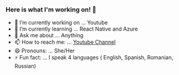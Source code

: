 ### Here is what I'm working on! 👋

- 🔭 I’m currently working on ... Youtube
- 🌱 I’m currently learning ... React Native and Azure
- 💬 Ask me about ... Anything
- 📫 How to reach me: ... [Youtube Channel](https://www.youtube.com/channel/UCD6bHzIZCJJcJD6QHGUIyrw)
- 😄 Pronouns: ... She/Her
- ⚡ Fun fact: ... I speak 4 languages ( English, Spanish, Romanian, Russian)

